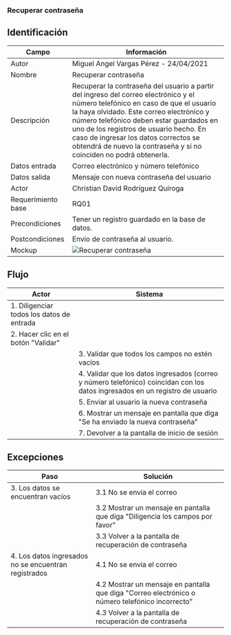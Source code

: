 ### Recuperar contraseña 
## Identificación 

| Campo | Información |
|-------|-------|
| Autor | Miguel Angel Vargas Pérez - 24/04/2021 |
| Nombre | Recuperar contraseña |
| Descripción | Recuperar la contraseña del usuario a partir del ingreso del correo electrónico y el número telefónico en caso de que el usuario la haya olvidado. Este correo electrónico y número telefónico deben estar guardados en uno de los registros de usuario hecho. En caso de ingresar los datos correctos se obtendrá de nuevo la contraseña y si no coinciden no podrá obtenerla. |
| Datos entrada | Correo electrónico y número telefónico |
| Datos salida | Mensaje con nueva contraseña del usuario |
| Actor | Christian David Rodríguez Quiroga |
| Requerimiento base | RQ01 |
| Precondiciones | Tener un registro guardado en la base de datos. |
| Postcondiciones | Envío de contraseña al usuario. |
| Mockup | ![Recuperar contraseña](https://user-images.githubusercontent.com/79241017/115967382-f50bca00-a4f7-11eb-9b42-32801b6e60c7.png)  |

## Flujo
| Actor | Sistema |
|-------|-------|
| 1. Diligenciar todos los datos de entrada | |
| 2. Hacer clic en el botón "Validar" | |
| | 3. Validar que todos los campos no estén vacíos |
| | 4. Validar que los datos ingresados (correo y número telefónico) coincidan con los datos ingresados en un registro de usuario |
| | 5. Enviar al usuario la nueva contraseña |
| | 6. Mostrar un mensaje en pantalla que diga "Se ha enviado la nueva contraseña" |
| | 7. Devolver a la pantalla de inicio de sesión |

## Excepciones
| Paso | Solución |
|-------|-------|
| 3. Los datos se encuentran vacíos | 3.1 No se envía el correo  |
|  | 3.2 Mostrar un mensaje en pantalla que diga "Diligencia los campos por favor" |
|  | 3.3 Volver a la pantalla de recuperación de contraseña |
| 4. Los datos ingresados no se encuentran registrados | 4.1 No se envía el correo | 
|  | 4.2 Mostrar un mensaje en pantalla que diga "Correo electrónico o número telefónico incorrecto" |
|  | 4.3 Volver a la pantalla de recuperación de contraseña |